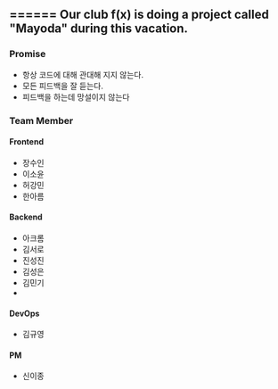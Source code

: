 

======
Our club f(x) is doing a project called "Mayoda" during this vacation.
------------------------------------------------------------------------
### Promise

- 항상 코드에 대해 관대해 지지 않는다.
- 모든 피드백을 잘 듣는다.
- 피드백을 하는데 망설이지 않는다

### Team Member

#### Frontend

- 장수인
- 이소윤
- 허강민
- 한아름

#### Backend

- 아크롬
- 김서로
- 진성진
- 김성은
- 김민기
- 

#### DevOps

- 김규영

#### PM
- 신이종
